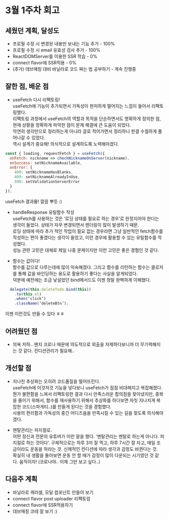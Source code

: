 # 3월 1주차 회고

## 세웠던 계획, 달성도

- 프로필 수정 시 변경된 내용만 보내는 기능 추가 - 100%
- 프로필 수정 시 email 유효성 검사 추가 - 100%
- ReactDOMServer를 이용한 SSR 학습 - 0%
- connect flavor에 SSR적용 - 0%
- (추가) 데브매칭 대비 바닐라로 코드 짜는 법 공부하기 - 계속 진행중

## 잘한 점, 배운 점

- useFetch 다시 리팩토링!  
  useFetch에 기능이 추가되면서 가독성이 현저하게 떨어지는 느낌이 들어서 리팩토링했다.  
  리팩토링 과정에서 useFetch의 역할과 목적을 단순하면서도 명확하게 정의한 점, 현재 상황을 정확하게 파악한 점이 문제 해결에 큰 도움이 되었다.  
  막연히 생각만으로 정리하는게 아니라 글로 적어가면서 정리하니 한결 수월하게 풀어나갈 수 있었다.  
  역시 설계가 중요해! 의식적으로 설계하도록 노력해야겠다.

```jsx
const { loading, requestFetch } = useFetch({
  onFetch: nickname => checkNicknameOnServer(nickname),
  onSuccess: setNicknameAvailable,
  onError: {
    400: setNicknameHasBlanks,
    409: setNicknameAlreadyInUse,
    500: setValidationServerError
  }
});
```

useFetch 결과물! 깔끔 뿌듯 :)

- handleResponse 유틸함수 작성  
  useFetch를 사용하는 것은 ‘로딩 상태를 필요로 하는 경우’로 한정지어야 한다는 생각이 들었다. 상태가 자꾸 변경되면서 렌더링이 많이 발생하기 때문.  
  로딩 상태에 따라 추가 적인 작업이 필요 없는 경우라면 그냥 일반적인 fetch함수를 작성하는 편이 좋겠다는 생각이 들었고, 이런 경우에 활용할 수 있는 유틸함수를 작성했다.  
  성능 관련 고민은 대체로 제일 나중 문제이지만 이런 고민은 좋은 경험인 것 같다.

* 함수는 값이다!  
  함수를 값으로 다루는데에 많이 익숙해졌다. 그리고 함수를 리턴하는 함수는 클로저를 통해 값을 바인딩하는 용도로 활용하기 좋다는 사실을 알게되었다.  
  덕분에 예전에는 조금 낯설었던 bind메서드도 이젠 정말 완벽하게 이해했다.

```javascript
  delegate(this.deleteTodo.bind(this))
    .to(this.el)
    .when(‘click’)
    .className(‘deleteBtn’);
```

이젠 이런것도 만들 수 있다 ㅎㅎ

## 어려웠던 점

- 의욕 저하.. 왠지 코로나 때문에 의도적으로 외출을 자제하다보니까 더 무기력해지는 것 같다. 컨디션관리가 필요해..

## 개선할 점

- 지나친 추상화는 오히려 코드품질을 떨어뜨린다.  
  useFetch에 이것저것 기능을 넣다보니 useFetch가 점점 비대해지고 복잡해졌다. 뭔가 불편함을 느껴서 리팩토링한 결과 다시 만족스러운 합의점을 찾아냈지만, 중복을 줄이기 위해서, 함수를 재사용하기 위해서 추상화를 하다보면 자칫 지나치게 복잡한 코드(스파게티..)를 만들게 된다는 것을 경험했다.  
  사용의 편리함과 가독성의 중간 어디즈음을 만족시킬 수 있는 길을 찾도록 의식해야겠다.

- 멘탈관리는 피지컬로.  
  어떤 정신과 전문의 유튜버가 이런 말을 했다. ‘멘탈관리는 멘탈로 하는게 아니다. 피지컬로 하는 것이다’. 구체적으로는 하루 3끼 잘 먹고, 하루 7시간 잘 자고, 매일 조금이라도 운동을 하라는 것. 신체적인 컨디션에 따라 생각과 감정도 바뀐다는 것.  
  확실히 내 생활을 돌아보면 운동 안 할 때가 감정이 많이 다운되는 시기였던 것 같다. 움직이자! (코로나야.. 이제 그만 보고 싶다..)

## 다음주 계획

- 바닐라로 캐러셀, 모달 컴포넌트 만들어 보기
- connect flavor post uploader 리팩토링
- connect flavor에 SSR적용하기
- 데브매칭 코테 잘 보기 :)

